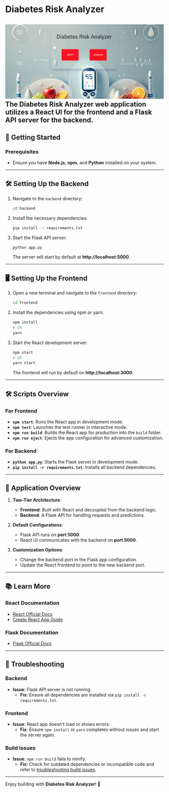 # Diabetes Risk Analyzer

![Diabetes UI](src/frontend/UI_1.png "Sample")
The Diabetes Risk Analyzer web application utilizes a **React UI** for the frontend and a **Flask API server** for the backend.
---

## 🚀 **Getting Started**

### Prerequisites
- Ensure you have **Node.js**, **npm**, and **Python** installed on your system.

---

## 🛠 **Setting Up the Backend**

1. Navigate to the `backend` directory:
   ```bash
   cd backend
   ```

2. Install the necessary dependencies:
   ```bash
   pip install -r requirements.txt
   ```

3. Start the Flask API server:
   ```bash
   python app.py
   ```

   The server will start by default at **http://localhost:5000**.

---

## 🖥 **Setting Up the Frontend**

1. Open a new terminal and navigate to the `frontend` directory:
   ```bash
   cd frontend
   ```

2. Install the dependencies using npm or yarn:
   ```bash
   npm install
   # OR
   yarn
   ```

3. Start the React development server:
   ```bash
   npm start
   # OR
   yarn start
   ```

   The frontend will run by default on **http://localhost:3000**.

---

## 🛠 **Scripts Overview**

### For Frontend
- **`npm start`**: Runs the React app in development mode.
- **`npm test`**: Launches the test runner in interactive mode.
- **`npm run build`**: Builds the React app for production into the `build` folder.
- **`npm run eject`**: Ejects the app configuration for advanced customization.

### For Backend
- **`python app.py`**: Starts the Flask server in development mode.
- **`pip install -r requirements.txt`**: Installs all backend dependencies.

---

## 🌟 **Application Overview**

1. **Two-Tier Architecture**:
   - **Frontend**: Built with React and decoupled from the backend logic.
   - **Backend**: A Flask API for handling requests and predictions.
   
2. **Default Configurations**:
   - Flask API runs on **port 5000**.
   - React UI communicates with the backend on **port 5000**.

3. **Customization Options**:
   - Change the backend port in the Flask app configuration.
   - Update the React frontend to point to the new backend port.

---

## 📚 **Learn More**

### React Documentation
- [React Official Docs](https://reactjs.org/)
- [Create React App Guide](https://create-react-app.dev/)

### Flask Documentation
- [Flask Official Docs](https://flask.palletsprojects.com/)

---

## 🚨 **Troubleshooting**

### Backend
- **Issue**: Flask API server is not running.
  - **Fix**: Ensure all dependencies are installed via `pip install -r requirements.txt`.

### Frontend
- **Issue**: React app doesn't load or shows errors.
  - **Fix**: Ensure `npm install` or `yarn` completes without issues and start the server again.

### Build Issues
- **Issue**: `npm run build` fails to minify.
  - **Fix**: Check for outdated dependencies or incompatible code and refer to [troubleshooting build issues](https://facebook.github.io/create-react-app/docs/troubleshooting#npm-run-build-fails-to-minify).

---

Enjoy building with **Diabetes Risk Analyzer**! 🚀
